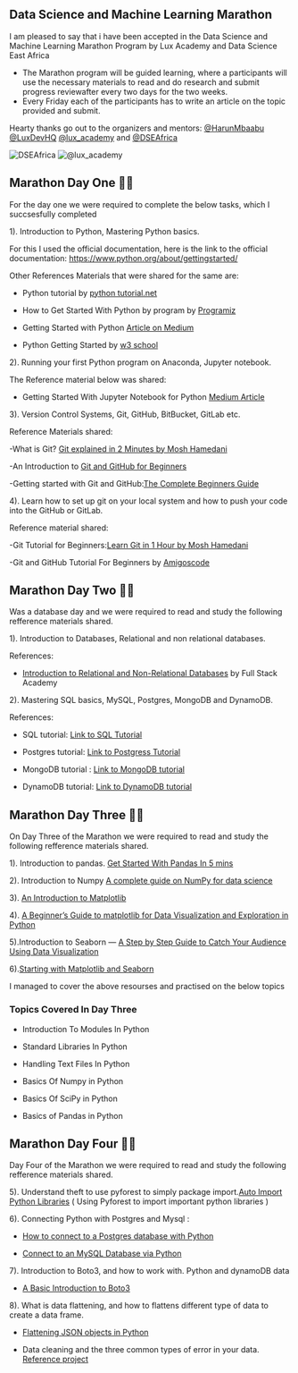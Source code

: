 ## Data Science and Machine Learning Marathon
I am pleased to say that i have been accepted in the Data Science and Machine Learning Marathon Program by Lux Academy and Data Science East Africa

- The Marathon program will be guided learning, where a participants will use the necessary materials to read and do research and submit progress reviewafter every two days for the two weeks.
- Every Friday each of the participants has to write an article on the topic provided and submit.

Hearty thanks go out to the organizers and mentors: [@HarunMbaabu](https://twitter.com/HarunMbaabu) [@LuxDevHQ](https://twitter.com/LuxDevHQ) [@lux_academy](https://twitter.com/lux_academy) and [@DSEAfrica](https://twitter.com/DSEAfrica)

![DSEAfrica](https://user-images.githubusercontent.com/91888963/160824879-db7c5c5c-0a58-46cd-b0e3-49677ed236db.jpg)  ![@lux_academy](https://user-images.githubusercontent.com/91888963/160825301-d0939b67-9f9e-4185-90c7-a9d507ab02fe.jpg)

## Marathon Day One :man_technologist:

For the day one we were required to complete the below tasks, which I succsesfully completed

1). Introduction to Python, Mastering Python basics.

For this I used the official documentation, here is the link to the official documentation: https://www.python.org/about/gettingstarted/

Other References Materials that were shared for the same are:

- Python tutorial by [python tutorial.net](https://www.pythontutorial.net/)

- How to Get Started With Python by program by [Programiz](https://www.programiz.com/python-programming/first-program)

- Getting Started with Python [Article on Medium](https://medium.com/dsckiit/getting-started-with-python-95cf3a26dd0b)

- Python Getting Started by [w3 school](https://www.w3schools.com/python/python_getstarted.asp)

2). Running your first Python program on Anaconda, Jupyter notebook.

The Reference material below was shared:

- Getting Started With Jupyter Notebook for Python [Medium Article](https://medium.com/codingthesmartway-com-blog/getting-started-with-jupyter-notebook-for-python-4e7082bd5d46)

3). Version Control Systems, Git, GitHub, BitBucket, GitLab etc.

Reference Materials shared:

-What is Git? [Git explained in 2 Minutes by Mosh Hamedani](https://youtu.be/2ReR1YJrNOM)

-An Introduction to [Git and GitHub for Beginners](https://product.hubspot.com/blog/git-and-github-tutorial-for-beginners)

-Getting started with Git and GitHub:[The Complete Beginners Guide](https://towardsdatascience.com/getting-started-with-git-and-github-6fcd0f2d4ac6)

4). Learn how to set up git on your local system and how to push your code into the GitHub or GitLab.

Reference material shared:

-Git Tutorial for Beginners:[Learn Git in 1 Hour by Mosh Hamedani](https://youtu.be/8JJ101D3knE)

-Git and GitHub Tutorial For Beginners by [Amigoscode](https://youtu.be/3fUbBnN_H2c)

## Marathon Day Two :man_technologist:

Was a database day and we were required to read and study the following refference materials shared.

1). Introduction to Databases, Relational and non relational databases.

References:

- [Introduction to Relational and Non-Relational Databases](https://youtu.be/qkod5bY10lU) by Full Stack Academy


2). Mastering SQL basics, MySQL, Postgres, MongoDB and DynamoDB.

References:

- SQL tutorial: [Link to SQL Tutorial](https://www.sqltutorial.org/)

- Postgres tutorial: [Link to Postgress Tutorial](https://www.postgresqltutorial.com/)

- MongoDB tutorial : [Link to MongoDB tutorial](https://www.mongodb.com/docs/manual/tutorial/getting-started/)

- DynamoDB tutorial: [Link to DynamoDB tutorial](https://docs.aws.amazon.com/amazondynamodb/latest/developerguide/Introduction.html)


## Marathon Day Three :man_technologist:

On Day Three of the Marathon we were required to read and study the following refference materials shared.

1). Introduction to pandas.
[Get Started With Pandas In 5 mins](https://medium.com/bhavaniravi/python-pandas-tutorial-92018da85a33) 

2). Introduction to Numpy 
[A complete guide on NumPy for data science](https://medium.com/nerd-for-tech/a-complete-guide-on-numpy-for-data-science-c54f47dfef8d)

3). [An Introduction to Matplotlib](https://www.simplilearn.com/tutorials/python-tutorial/matplotlib)

4). [A Beginner’s Guide to matplotlib for Data Visualization and Exploration in Python](https://medium.com/analytics-vidhya/a-beginners-guide-to-matplotlib-for-data-visualization-and-exploration-in-python-3fb32d03c3cd)

5).Introduction to Seaborn — [A Step by Step Guide to Catch Your Audience Using Data Visualization](https://python.plainenglish.io/seaborn-a-step-by-step-guide-to-catch-your-audience-part-1-42d9e6e30bea)

6).[Starting with Matplotlib and Seaborn](https://medium.datadriveninvestor.com/starting-with-matplotlib-and-seaborn-cba16c7beabf)

I managed to cover the above resourses and practised on the below topics

### Topics Covered In Day Three

- Introduction To Modules In Python

- Standard Libraries In Python

- Handling Text Files In Python 

- Basics Of Numpy in Python

- Basics Of SciPy in Python

- Basics of Pandas in Python

## Marathon Day Four :man_technologist:

Day Four of the Marathon we were required to read and study the following refference materials shared.

5). Understand theft to use pyforest to simply package import.[Auto Import Python Libraries](https://towardsdatascience.com/auto-import-python-libraries-d095a11b4cca) ( Using Pyforest to import important python libraries )

6). Connecting Python with Postgres and Mysql :
- [How to connect to a Postgres database with Python](https://medium.com/analytics-vidhya/how-to-setup-a-python-application-with-a-postgres-database-f965e7c1581e)

- [Connect to an MySQL Database via Python](https://medium.com/codex/connect-to-an-mysql-database-via-python-9c88ceac999a)

7). Introduction to Boto3, and how to work with. Python and dynamoDB data

- [A Basic Introduction to Boto3](https://medium.com/swlh/a-basic-introduction-to-boto3-a66df5548475)

8). What is data flattening, and how to flattens different type of data to create a data frame.

- [Flattening JSON objects in Python](https://towardsdatascience.com/flattening-json-objects-in-python-f5343c794b10)

- Data cleaning and the three common types of error in your data. [Reference project](https://github.com/HarunMbaabu/Data-Cleaning-With-Python)
